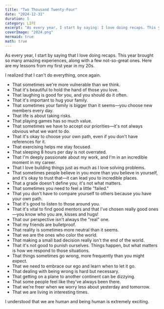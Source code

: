 ```yaml
---
title: "Two Thousand Twenty-Four"
date: "2024-12-31"
duration: 5
category: LIFE
excerpt: "As every year, I start by saying: I love doing recaps. This year brought so many amazing experiences, along with a few not-so-great ones."
coverImage: "2024.png"
mermaid: true
math: true
---
```

As every year, I start by saying that I love doing recaps. This year brought so many amazing experiences, along with a few not-so-great ones. Here are my lessons from my first year in my 20s.

I realized that I can't do everything, once again.
- That sometimes we're more vulnerable than we think.
- That it's beautiful to hold the hand of those you love.
- That laughing is good for you, and you should do it often.
- That it's important to hug your family.
- That sometimes your family is bigger than it seems—you choose new members every day.
- That life is about taking risks.
- That playing games has so much value.
- That sometimes we have to accept our priorities—it's not always obvious what we want to do.
- That it's okay to choose your own path, even if you don't have references for it.
- That exercising helps me stay focused.
- That sleeping 8 hours per day is not overrated.
- That I'm deeply passionate about my work, and I'm in an incredible moment in my career.
- That I love building things just as much as I love solving problems.
- That sometimes people believe in you more than you believe in yourself, and it's okay to trust that—it can lead you to incredible places.
- That a grade doesn't define you; it's not what matters.
- That sometimes you need to feel a little "failed."
- That you don't have to compare yourself to others because you have your own path.
- That it's good to listen to those around you.
- That it's vital to find good mentors and that I've chosen really good ones—you know who you are, kisses and hugs!
- That our perspective isn't always the "real" one.
- That my friends are bulletproof.
- That reality is sometimes more neutral than it seems.
- That we are the ones who color the world.
- That making a small bad decision really isn't the end of the world.
- That it's not good to punish ourselves. Things happen, but what matters is how we respond to those situations.
- That things sometimes go wrong, more frequently than you might expect.
- That we need to embrace our ego and learn when to let it go.
- That dealing with being wrong is hard but necessary.
- That getting on a plane to another continent can be dizzying.
- That some people feel like they've always been there.
- That we're freer when we worry less about yesterday and tomorrow.
- That we are living in interesting times.

I understood that we are human and being human is extremely exciting.